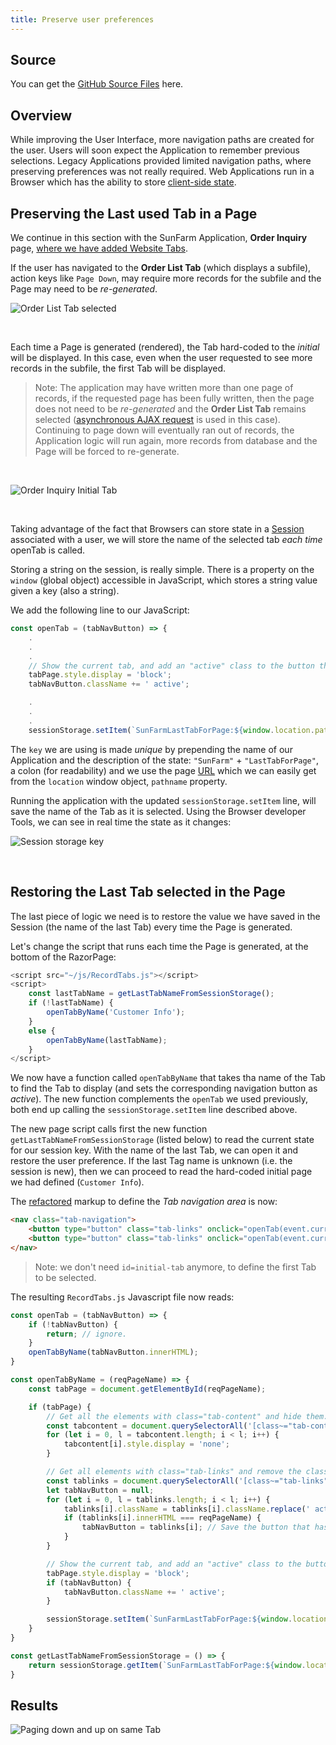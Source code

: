 ```yaml
---
title: Preserve user preferences
---
```

## Source

You can get the [GitHub Source Files](https://github.com/asnaqsys-examples/sunfarm-web-tabs) here.

## Overview

While improving the User Interface, more navigation paths are created for the user. Users will soon expect the Application to remember previous selections. Legacy Applications provided limited navigation paths, where preserving preferences was not really required. Web Applications run in a Browser which has the ability to store [client-side state](https://medium.com/@saransh.ahlawat94/web-applications-client-side-state-management-97e1a27006ee#:~:text=Applications%20usually%20have%20a%20client-side%20state%20that%20is,state%20stores%20the%20user%E2%80%99s%20action%20temporarily%20in%20memory.). 

## Preserving the Last used Tab in a Page
We continue in this section with the SunFarm Application, **Order Inquiry** page, [where we have added Website Tabs](./grouping-existing-record-fields.html).

If the user has navigated to the **Order List Tab** (which displays a subfile), action keys like `Page Down`, may require more records for the subfile and the Page may need to be *re-generated*.

![Order List Tab selected](./images/order-list-pgdn.png)

<br>

Each time a Page is generated (rendered), the Tab hard-coded to the *initial* will be displayed. In this case, even when the user requested to see more records in the subfile, the first Tab will be displayed. 
>Note: The application may have written more than one page of records, if the requested page has been fully written, then the page does not need to be *re-generated* and the **Order List Tab** remains selected ([asynchronous AJAX request](https://developer.mozilla.org/en-US/docs/Web/Guide/AJAX) is used in this case). Continuing to page down will eventually ran out of records, the Application logic will run again, more records from database and the Page will be forced to re-generate.

<br>

![Order Inquiry Initial Tab](./images/order-list-initial-tab.png)

<br>

Taking advantage of the fact that Browsers can store state in a [Session](https://developer.mozilla.org/en-US/docs/Web/API/Window/sessionStorage) associated with a user, we will store the name of the selected tab *each time* openTab is called.

Storing a string on the session, is really simple. There is a property on the `window` (global object) accessible in JavaScript, which stores a string value given a key (also a string).

We add the following line to our JavaScript:

```javascript
const openTab = (tabNavButton) => {
    .
    .
    .
    // Show the current tab, and add an "active" class to the button that opened the tab.
    tabPage.style.display = 'block';
    tabNavButton.className += ' active';

    .
    .
    .
    sessionStorage.setItem(`SunFarmLastTabForPage:${window.location.pathname}`, reqPageName);
```

The `key` we are using is made *unique* by prepending the name of our Application and the description of the state: `"SunFarm"` + `"LastTabForPage"`, a colon (for readability) and we use the page [URL](https://en.wikipedia.org/wiki/URL) which we can easily get from the `location` window object, `pathname` property.

Running the application with the updated `sessionStorage.setItem` line, will save the name of the Tab as it is selected. Using the Browser developer Tools, we can see in real time the state as it changes:

![Session storage key](./images/session-storage-key.png)

<br>

## Restoring the Last Tab selected in the Page

The last piece of logic we need is to restore the value we have saved in the Session (the name of the last Tab) every time the Page is generated.

Let's change the script that runs each time the Page is generated, at the bottom of the RazorPage:

```javascript
<script src="~/js/RecordTabs.js"></script>
<script>
    const lastTabName = getLastTabNameFromSessionStorage();
    if (!lastTabName) {
        openTabByName('Customer Info');
    }
    else {
        openTabByName(lastTabName);
    }
</script>
```

We now have a function called `openTabByName` that takes tha name of the Tab to find the Tab to display (and sets the corresponding navigation button as *active*). The new function complements the `openTab` we used previously, both end up calling the `sessionStorage.setItem` line described above.

The new page script calls first the new function `getLastTabNameFromSessionStorage` (listed below) to read the current state for our session key. With the name of the last Tab, we can open it and restore the user preference. If the last Tag name is unknown (i.e. the session is new), then we can proceed to read the hard-coded initial page we had defined (`Customer Info`).

The [refactored](https://en.wikipedia.org/wiki/Code_refactoring) markup to define the *Tab navigation area* is now:

```html
<nav class="tab-navigation">
    <button type="button" class="tab-links" onclick="openTab(event.currentTarget)">Customer Info</button>
    <button type="button" class="tab-links" onclick="openTab(event.currentTarget)">Order List</button>
</nav>
```
>Note: we don't need `id=initial-tab` anymore, to define the first Tab to be selected.

The resulting `RecordTabs.js` Javascript file now reads:

```javascript
const openTab = (tabNavButton) => {
    if (!tabNavButton) {
        return; // ignore.
    }
    openTabByName(tabNavButton.innerHTML);
}

const openTabByName = (reqPageName) => {
    const tabPage = document.getElementById(reqPageName);

    if (tabPage) {
        // Get all the elements with class="tab-content" and hide them.
        const tabcontent = document.querySelectorAll('[class~="tab-content"]');
        for (let i = 0, l = tabcontent.length; i < l; i++) {
            tabcontent[i].style.display = 'none';
        }

        // Get all elements with class="tab-links" and remove the class "active"
        const tablinks = document.querySelectorAll('[class~="tab-links"]');
        let tabNavButton = null;
        for (let i = 0, l = tablinks.length; i < l; i++) {
            tablinks[i].className = tablinks[i].className.replace(' active', '');
            if (tablinks[i].innerHTML === reqPageName) {
                tabNavButton = tablinks[i]; // Save the button that has the requested name.
            }
        }

        // Show the current tab, and add an "active" class to the button that opened the tab.
        tabPage.style.display = 'block';
        if (tabNavButton) {
            tabNavButton.className += ' active';
        }

        sessionStorage.setItem(`SunFarmLastTabForPage:${window.location.pathname}`, reqPageName);
    }
}

const getLastTabNameFromSessionStorage = () => {
    return sessionStorage.getItem(`SunFarmLastTabForPage:${window.location.pathname}`);
}
```

## Results

![Paging down and up on same Tab](./images/paging-up-down-preserve-tab.gif)